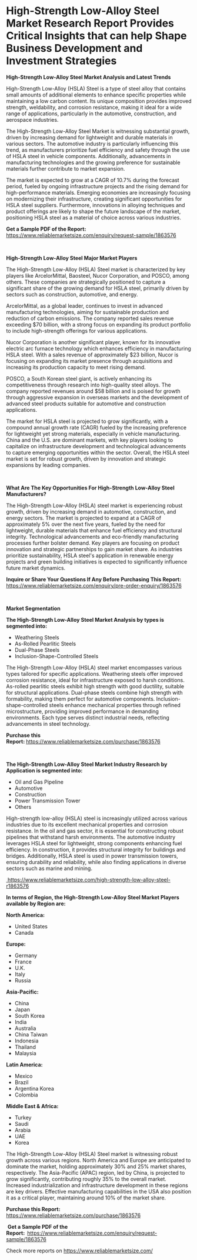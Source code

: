 <p><h1>High-Strength Low-Alloy Steel Market Research Report Provides Critical Insights that can help Shape Business Development and Investment Strategies</h1></p><p><strong>High-Strength Low-Alloy Steel Market Analysis and Latest Trends</strong></p>
<p><p>High-Strength Low-Alloy (HSLA) Steel is a type of steel alloy that contains small amounts of additional elements to enhance specific properties while maintaining a low carbon content. Its unique composition provides improved strength, weldability, and corrosion resistance, making it ideal for a wide range of applications, particularly in the automotive, construction, and aerospace industries.</p><p>The High-Strength Low-Alloy Steel Market is witnessing substantial growth, driven by increasing demand for lightweight and durable materials in various sectors. The automotive industry is particularly influencing this trend, as manufacturers prioritize fuel efficiency and safety through the use of HSLA steel in vehicle components. Additionally, advancements in manufacturing technologies and the growing preference for sustainable materials further contribute to market expansion.</p><p>The market is expected to grow at a CAGR of 10.7% during the forecast period, fueled by ongoing infrastructure projects and the rising demand for high-performance materials. Emerging economies are increasingly focusing on modernizing their infrastructure, creating significant opportunities for HSLA steel suppliers. Furthermore, innovations in alloying techniques and product offerings are likely to shape the future landscape of the market, positioning HSLA steel as a material of choice across various industries.</p></p>
<p><strong>Get a Sample PDF of the Report:&nbsp;</strong> <a href="https://www.reliablemarketsize.com/enquiry/request-sample/1863576?utm_campaign=2890&utm_medium=2&utm_source=Github&utm_content=ia&utm_term=03042025&utm_id=high-strength-low-alloy-steel">https://www.reliablemarketsize.com/enquiry/request-sample/1863576</a></p>
<p>&nbsp;</p>
<p><strong>High-Strength Low-Alloy Steel Major Market Players</strong></p>
<p><p>The High-Strength Low-Alloy (HSLA) Steel market is characterized by key players like ArcelorMittal, Baosteel, Nucor Corporation, and POSCO, among others. These companies are strategically positioned to capture a significant share of the growing demand for HSLA steel, primarily driven by sectors such as construction, automotive, and energy.</p><p>ArcelorMittal, as a global leader, continues to invest in advanced manufacturing technologies, aiming for sustainable production and reduction of carbon emissions. The company reported sales revenue exceeding $70 billion, with a strong focus on expanding its product portfolio to include high-strength offerings for various applications.</p><p>Nucor Corporation is another significant player, known for its innovative electric arc furnace technology which enhances efficiency in manufacturing HSLA steel. With a sales revenue of approximately $23 billion, Nucor is focusing on expanding its market presence through acquisitions and increasing its production capacity to meet rising demand.</p><p>POSCO, a South Korean steel giant, is actively enhancing its competitiveness through research into high-quality steel alloys. The company reported revenues around $58 billion and is poised for growth through aggressive expansion in overseas markets and the development of advanced steel products suitable for automotive and construction applications.</p><p>The market for HSLA steel is projected to grow significantly, with a compound annual growth rate (CAGR) fueled by the increasing preference for lightweight yet strong materials, especially in vehicle manufacturing. China and the U.S. are dominant markets, with key players looking to capitalize on infrastructure development and technological advancements to capture emerging opportunities within the sector. Overall, the HSLA steel market is set for robust growth, driven by innovation and strategic expansions by leading companies.</p></p>
<p>&nbsp;</p>
<p><strong>What Are The Key Opportunities For High-Strength Low-Alloy Steel Manufacturers?</strong></p>
<p><p>The High-Strength Low-Alloy (HSLA) steel market is experiencing robust growth, driven by increasing demand in automotive, construction, and energy sectors. The market is projected to expand at a CAGR of approximately 5% over the next five years, fueled by the need for lightweight, durable materials that enhance fuel efficiency and structural integrity. Technological advancements and eco-friendly manufacturing processes further bolster demand. Key players are focusing on product innovation and strategic partnerships to gain market share. As industries prioritize sustainability, HSLA steel's application in renewable energy projects and green building initiatives is expected to significantly influence future market dynamics.</p></p>
<p><strong>Inquire or Share Your Questions If Any Before Purchasing This Report:</strong> <a href="https://www.reliablemarketsize.com/enquiry/pre-order-enquiry/1863576?utm_campaign=2890&utm_medium=2&utm_source=Github&utm_content=ia&utm_term=03042025&utm_id=high-strength-low-alloy-steel">https://www.reliablemarketsize.com/enquiry/pre-order-enquiry/1863576</a></p>
<p>&nbsp;</p>
<p><strong>Market Segmentation</strong></p>
<p><strong>The High-Strength Low-Alloy Steel Market Analysis by types is segmented into:</strong></p>
<p><ul><li>Weathering Steels</li><li>As-Rolled Pearlitic Steels</li><li>Dual-Phase Steels</li><li>Inclusion-Shape-Controlled Steels</li></ul></p>
<p><p>The High-Strength Low-Alloy (HSLA) steel market encompasses various types tailored for specific applications. Weathering steels offer improved corrosion resistance, ideal for infrastructure exposed to harsh conditions. As-rolled pearlitic steels exhibit high strength with good ductility, suitable for structural applications. Dual-phase steels combine high strength with formability, making them perfect for automotive components. Inclusion-shape-controlled steels enhance mechanical properties through refined microstructure, providing improved performance in demanding environments. Each type serves distinct industrial needs, reflecting advancements in steel technology.</p></p>
<p><strong>Purchase this Report:&nbsp;</strong><a href="https://www.reliablemarketsize.com/purchase/1863576?utm_campaign=2890&utm_medium=2&utm_source=Github&utm_content=ia&utm_term=03042025&utm_id=high-strength-low-alloy-steel">https://www.reliablemarketsize.com/purchase/1863576</a></p>
<p>&nbsp;</p>
<p><strong>The High-Strength Low-Alloy Steel Market Industry Research by Application is segmented into:</strong></p>
<p><ul><li>Oil and Gas Pipeline</li><li>Automotive</li><li>Construction</li><li>Power Transmission Tower</li><li>Others</li></ul></p>
<p><p>High-strength low-alloy (HSLA) steel is increasingly utilized across various industries due to its excellent mechanical properties and corrosion resistance. In the oil and gas sector, it is essential for constructing robust pipelines that withstand harsh environments. The automotive industry leverages HSLA steel for lightweight, strong components enhancing fuel efficiency. In construction, it provides structural integrity for buildings and bridges. Additionally, HSLA steel is used in power transmission towers, ensuring durability and reliability, while also finding applications in diverse sectors such as marine and mining.</p></p>
<p><a href="https://www.reliablemarketsize.com/high-strength-low-alloy-steel-r1863576?utm_campaign=2890&utm_medium=2&utm_source=Github&utm_content=ia&utm_term=03042025&utm_id=high-strength-low-alloy-steel">&nbsp;https://www.reliablemarketsize.com/high-strength-low-alloy-steel-r1863576</a></p>
<p><strong>In terms of Region, the High-Strength Low-Alloy Steel Market Players available by Region are:</strong></p>
<p>
    <p> <strong> North America: </strong>
        <ul>
            <li>United States</li>
            <li>Canada</li>
        </ul>
        </p> 
    <p> <strong> Europe: </strong>
        <ul>
            <li>Germany</li>
            <li>France</li>
            <li>U.K.</li>
            <li>Italy</li>
            <li>Russia</li>
        </ul>
        </p> 
    <p> <strong> Asia-Pacific: </strong>
        <ul>
            <li>China</li>
            <li>Japan</li>
            <li>South Korea</li>
            <li>India</li>
            <li>Australia</li>
            <li>China Taiwan</li>
            <li>Indonesia</li>
            <li>Thailand</li>
            <li>Malaysia</li>
        </ul>
        </p> 
    <p> <strong> Latin America: </strong>
        <ul>
            <li>Mexico</li>
            <li>Brazil</li>
            <li>Argentina Korea</li>
            <li>Colombia</li>
        </ul>
        </p> 
    <p> <strong> Middle East & Africa: </strong>
        <ul>
            <li>Turkey</li>
            <li>Saudi</li>
            <li>Arabia</li>
            <li>UAE</li>
            <li>Korea</li>
        </ul>
    </p>
    </p>
<p><p>The High-Strength Low-Alloy (HSLA) Steel market is witnessing robust growth across various regions. North America and Europe are anticipated to dominate the market, holding approximately 30% and 25% market shares, respectively. The Asia-Pacific (APAC) region, led by China, is projected to grow significantly, contributing roughly 35% to the overall market. Increased industrialization and infrastructure development in these regions are key drivers. Effective manufacturing capabilities in the USA also position it as a critical player, maintaining around 10% of the market share.</p></p>
<p><strong>Purchase this Report: </strong><a href="https://www.reliablemarketsize.com/purchase/1863576?utm_campaign=2890&utm_medium=2&utm_source=Github&utm_content=ia&utm_term=03042025&utm_id=high-strength-low-alloy-steel">https://www.reliablemarketsize.com/purchase/1863576</a></p>
<p>&nbsp;<strong>Get a Sample PDF of the Report:&nbsp;&nbsp;</strong><a href="https://www.reliablemarketsize.com/enquiry/request-sample/1863576?utm_campaign=2890&utm_medium=2&utm_source=Github&utm_content=ia&utm_term=03042025&utm_id=high-strength-low-alloy-steel">https://www.reliablemarketsize.com/enquiry/request-sample/1863576</a></p>
<p><strong></strong></p>
<p>Check more reports on <a href="https://www.reliablemarketsize.com/?utm_campaign=2890&utm_medium=2&utm_source=Github&utm_content=ia&utm_term=03042025&utm_id=high-strength-low-alloy-steel">https://www.reliablemarketsize.com/</a></p>